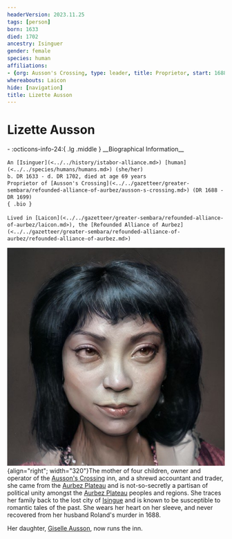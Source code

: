 ```yaml
---
headerVersion: 2023.11.25
tags: [person]
born: 1633
died: 1702
ancestry: Isinguer
gender: female
species: human
affiliations:
- {org: Ausson's Crossing, type: leader, title: Proprietor, start: 1688, end: 1699}
whereabouts: Laicon
hide: [navigation]
title: Lizette Ausson
---
```

# Lizette Ausson
<div class="grid cards ext-narrow-margin ext-one-column" markdown>
- :octicons-info-24:{ .lg .middle } __Biographical Information__

    An [Isinguer](<../../history/istabor-alliance.md>) [human](<../../species/humans/humans.md>) (she/her)  
    b. DR 1633 - d. DR 1702, died at age 69 years  
    Proprietor of [Ausson's Crossing](<../../gazetteer/greater-sembara/refounded-alliance-of-aurbez/ausson-s-crossing.md>) (DR 1688 - DR 1699)  
    { .bio }

    Lived in [Laicon](<../../gazetteer/greater-sembara/refounded-alliance-of-aurbez/laicon.md>), the [Refounded Alliance of Aurbez](<../../gazetteer/greater-sembara/refounded-alliance-of-aurbez/refounded-alliance-of-aurbez.md>)
</div>


![Lisette Ausson](../../assets/lisette-ausson.png){align="right"; width="320"}The mother of four children, owner and operator of the [Ausson's Crossing](<../../gazetteer/greater-sembara/refounded-alliance-of-aurbez/ausson-s-crossing.md>) inn, and a shrewd accountant and trader, she came from the [Aurbez Plateau](<../../gazetteer/istaros-watershed/aurbez-plateau.md>) and is not-so-secretly a partisan of political unity amongst the [Aurbez Plateau](<../../gazetteer/istaros-watershed/aurbez-plateau.md>) peoples and regions. She traces her family back to the lost city of [Isingue](<../../gazetteer/istaros-watershed/isingue.md>) and is known to be susceptible to romantic tales of the past. She wears her heart on her sleeve, and never recovered from her husband Roland's murder in 1688.

Her daughter, [Giselle Ausson](<../sembarans/giselle-ausson.md>), now runs the inn.